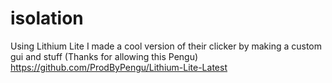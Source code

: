 # isolation
Using Lithium Lite I made a cool version of their clicker by making a custom gui and stuff (Thanks for allowing this Pengu)
https://github.com/ProdByPengu/Lithium-Lite-Latest
